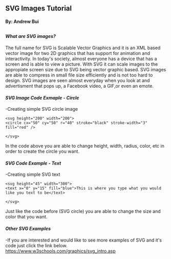 ## SVG Images Tutorial
#### By: Andrew Bui
##

#### **_What are SVG images?_**
The full name for SVG is Scalable Vector Graphics and it is an XML based vector image for two 2D graphics that has support for animation and interactivity. In today's society, almost everyone has a device that has a screen and is able to view a picture. With SVG it can scale images to the appropiate screen size due to SVG being vector graphic based. SVG images are able to compress in small file size efficiently and is not too hard to design. SVG images are seen almost everyday when you look at and advertisment that pops up, a Facebook video, a GIF,or even an emote.


#### **_SVG Image Code Exmaple - Circle_**
-Creating simple SVG circle image
~~~~
<svg height="200" width="200">
<circle cx="50" cy="50" r="40" stroke="black" stroke-width="3" fill="red" />

</svg>
~~~~
In the code above you are able to change height, width, radius, color, etc in order to create the circle you want.


#### **_SVG Code Example - Text_**
-Creating simple SVG text
~~~~
<svg height="45" width="300">
<text x="0" y="15" fill="blue">This is where you type what you would like you text to be</text>

</svg>
~~~~
Just like the code before (SVG circle) you are able to change the size and color that you want.

#### **_Other SVG Examples_**
-If you are interested and would like to see more examples of SVG and it's code just click the link below.
https://www.w3schools.com/graphics/svg_intro.asp
